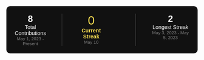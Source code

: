 <div align="center" style="background:#111; color:white; padding: 20px; border-radius: 10px; font-family:sans-serif; width: fit-content; margin:auto;">
  <div style="display: flex; gap: 40px; justify-content: center;">
    <div>
      <h2 style="margin:0; font-size: 24px;">8</h2>
      <p style="margin:0;">Total Contributions</p>
      <small style="color:gray;">May 1, 2023 - Present</small>
    </div>
    <div style="border-left:1px solid #444; padding: 0 40px; text-align:center;">
      <div style="color:#fadf52; font-size:32px;">0</div>
      <strong style="color:#fadf52;">Current Streak</strong>
      <br>
      <small style="color:gray;">May 10</small>
    </div>
    <div style="border-left:1px solid #444; padding-left:40px;">
      <h2 style="margin:0; font-size: 24px;">2</h2>
      <p style="margin:0;">Longest Streak</p>
      <small style="color:gray;">May 3, 2023 - May 5, 2023</small>
    </div>
  </div>
</div>

